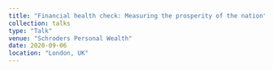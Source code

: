 ```yaml
---
title: "Financial health check: Measuring the prosperity of the nation"
collection: talks
type: "Talk"
venue: "Schroders Personal Wealth"
date: 2020-09-06
location: "London, UK"
---
```

